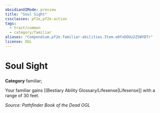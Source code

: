 ```yaml
---
obsidianUIMode: preview
title: "Soul Sight"
cssclasses: pf2e,pf2e-action
tags:
  - trait/common
  - category/familiar
aliases: "Compendium.pf2e.familiar-abilities.Item.o0fxDDUu2ZSWYDTr"
license: OGL
---
```

# Soul Sight

### 

**Category** familiar; 




Your familiar gains [[Bestiary Ability Glossary/Lifesense|Lifesense]] with a range of 30 feet.

*Source: Pathfinder Book of the Dead*
*OGL*